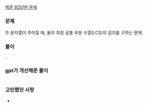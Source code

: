 [백준 9251번 문제](https://www.acmicpc.net/problem/9251)

### 문제
두 문자열이 주어질 때, 둘의 최장 공통 부분 수열(LCS)의 길이를 구하는 문제

### 풀이

```
.
```

### gpt가 개선해준 풀이
```

```


### 고민했던 사항
- 